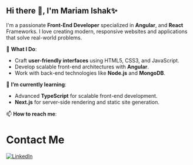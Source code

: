## Hi there 👋, I'm Mariam Ishak✨

I'm a passionate **Front-End Developer** specialized in  **Angular**, and **React** Frameworks.
I love creating modern, responsive websites and applications that solve real-world problems.

🌟 **What I Do**:
- Craft **user-friendly interfaces** using HTML5, CSS3, and JavaScript.
- Develop scalable front-end architectures with **Angular**.
- Work with back-end technologies like **Node.js** and **MongoDB**.

🌱 **I’m currently learning**:
 - Advanced **TypeScript** for scalable front-end development.
 - **Next.js** for server-side rendering and static site generation.

 📫 **How to reach me**: 
# Contact Me
[![LinkedIn](https://img.shields.io/badge/LinkedIn-0A66C2?style=for-the-badge&logo=linkedin&logoColor=white)](https://www.linkedin.com/in/mariam-ishak-148004252)
